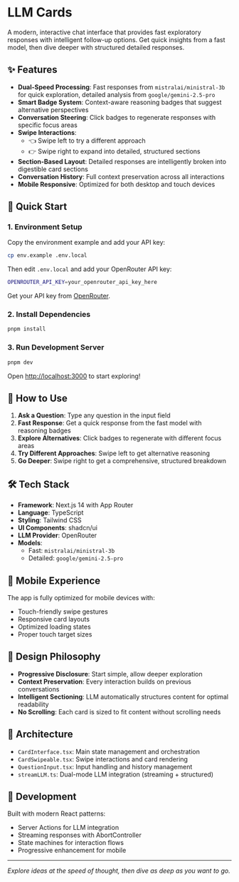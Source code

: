 # LLM Cards

A modern, interactive chat interface that provides fast exploratory responses with intelligent follow-up options. Get quick insights from a fast model, then dive deeper with structured detailed responses.

## ✨ Features

- **Dual-Speed Processing**: Fast responses from `mistralai/ministral-3b` for quick exploration, detailed analysis from `google/gemini-2.5-pro`
- **Smart Badge System**: Context-aware reasoning badges that suggest alternative perspectives
- **Conversation Steering**: Click badges to regenerate responses with specific focus areas
- **Swipe Interactions**:
  - 👈 Swipe left to try a different approach
  - 👉 Swipe right to expand into detailed, structured sections
- **Section-Based Layout**: Detailed responses are intelligently broken into digestible card sections
- **Conversation History**: Full context preservation across all interactions
- **Mobile Responsive**: Optimized for both desktop and touch devices

## 🚀 Quick Start

### 1. Environment Setup

Copy the environment example and add your API key:

```bash
cp env.example .env.local
```

Then edit `.env.local` and add your OpenRouter API key:

```bash
OPENROUTER_API_KEY=your_openrouter_api_key_here
```

Get your API key from [OpenRouter](https://openrouter.ai/keys).

### 2. Install Dependencies

```bash
pnpm install
```

### 3. Run Development Server

```bash
pnpm dev
```

Open [http://localhost:3000](http://localhost:3000) to start exploring!

## 🎯 How to Use

1. **Ask a Question**: Type any question in the input field
2. **Fast Response**: Get a quick response from the fast model with reasoning badges
3. **Explore Alternatives**: Click badges to regenerate with different focus areas
4. **Try Different Approaches**: Swipe left to get alternative reasoning
5. **Go Deeper**: Swipe right to get a comprehensive, structured breakdown

## 🛠️ Tech Stack

- **Framework**: Next.js 14 with App Router
- **Language**: TypeScript
- **Styling**: Tailwind CSS
- **UI Components**: shadcn/ui
- **LLM Provider**: OpenRouter
- **Models**:
  - Fast: `mistralai/ministral-3b`
  - Detailed: `google/gemini-2.5-pro`

## 📱 Mobile Experience

The app is fully optimized for mobile devices with:

- Touch-friendly swipe gestures
- Responsive card layouts
- Optimized loading states
- Proper touch target sizes

## 🎨 Design Philosophy

- **Progressive Disclosure**: Start simple, allow deeper exploration
- **Context Preservation**: Every interaction builds on previous conversations
- **Intelligent Sectioning**: LLM automatically structures content for optimal readability
- **No Scrolling**: Each card is sized to fit content without scrolling needs

## 📖 Architecture

- `CardInterface.tsx`: Main state management and orchestration
- `CardSwipeable.tsx`: Swipe interactions and card rendering
- `QuestionInput.tsx`: Input handling and history management
- `streamLLM.ts`: Dual-mode LLM integration (streaming + structured)

## 🔧 Development

Built with modern React patterns:

- Server Actions for LLM integration
- Streaming responses with AbortController
- State machines for interaction flows
- Progressive enhancement for mobile

---

_Explore ideas at the speed of thought, then dive as deep as you want to go._

